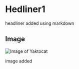 # Hedliner1

headliner added using markdown

## Image

![Image of Yaktocat](https://octodex.github.com/images/yaktocat.png)

image added
